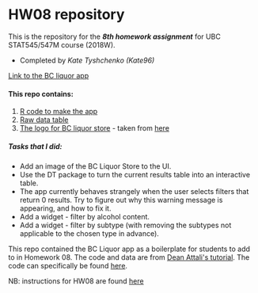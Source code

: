 # HW08 repository

This is the repository for the ***8th homework assignment*** for UBC STAT545/547M course (2018W).
- Completed by *Kate Tyshchenko (Kate96)*

[Link to the BC liquor app](https://kate96-stat545.shinyapps.io/hw08-bc_liquor_app/)

#### This repo contains:
1. [R code to make the app](https://github.com/STAT545-UBC-students/hw08-Kate96/blob/master/bcl/app.R)
2. [Raw data table](https://github.com/STAT545-UBC-students/hw08-Kate96/blob/master/bcl/bcl-data.csv)
3. [The logo for BC liquor store](https://github.com/STAT545-UBC-students/hw08-Kate96/blob/master/bcl/www/bcliquorstore.jpg) - taken from [here](http://hillsidecentre.com/store-directory/directory/listing/b-c-liquor-store)

##### Tasks that I did:
- Add an image of the BC Liquor Store to the UI.
- Use the DT package to turn the current results table into an interactive table.
- The app currently behaves strangely when the user selects filters that return 0 results. Try to figure out why this warning message is appearing, and how to fix it.
- Add a widget - filter by alcohol content.
- Add a widget - filter by subtype (with removing the subtypes not applicable to the chosen type in advance).

This repo contained the BC Liquor app as a boilerplate for students to add to in Homework 08. The code and data are from [Dean Attali's tutorial](https://deanattali.com/blog/building-shiny-apps-tutorial). The code can specifically be found [here](https://deanattali.com/blog/building-shiny-apps-tutorial/#12-final-shiny-app-code).

NB: instructions for HW08 are found [here](http://stat545.com/Classroom/assignments/hw08/hw08.html)



